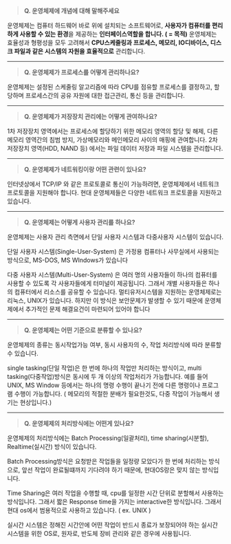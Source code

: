 > **Q. 운영체제에 개념에 대해 말해주세요**
> <aside>
운영체제는 컴퓨터 하드웨어 바로 위에 설치되는 소프트웨어로, **사용자가 컴퓨터를 편리하게 사용할 수 있는 환경**을 제공하는 **인터페이스역할을 합니다. ( = 목적)** 
운영체제는 효율성과 형평성을 모두 고려해서 **CPU스케줄링과 프로세스, 메모리, IO디바이스, 디스크 파일과 같은 시스템의 자원을 효율적으로** 관리합니다.
</aside>

<hr>

> **Q. 운영체제가 프로세스를 어떻게 관리하나요?**
> 

<aside>
운영체제는 설정된 스케줄링 알고리즘에 따라 CPU를 점유할 프로세스를 결정하고, 할당하며 프로세스간의 공유 자원에 대한 접근관리, 통신 등을 관리합니다.
</aside>

<hr>

> **Q. 운영체제가 저장장치 관리에는 어떻게 관여하나요?**
> 

<aside>
1차 저장장치 영역에서는 프로세스에 할당하기 위한 메모리 영역의 할당 및 해제, 다른 메모리 영역간의 침범 방지, 가상메모리와 메인메모리 사이의 매핑에 관여합니다. 
2차 저장장치 영역(HDD, NAND 등) 에서는 파일 데이터 저장과 파일 시스템을 관리합니다.
</aside>

<hr>

> **Q. 운영체제가 네트워킹이랑 어떤 관련이 있나요?**
> 

<aside>
인터넷상에서 TCP/IP 와 같은 프로토콜로 통신이 가능하려면, 운영체제에서 네트워크 프로토콜을 지원해야 합니다. 현대 운영체제들은 다양한 네트워크 프로토콜을 지원하고 있습니다.
</aside>

<hr>

> **Q. 운영체제는 어떻게 사용자 관리를 하나요?**
> 

<aside>
운영체제는 사용자 관리 측면에서 단일 사용자 시스템과 다중사용자 시스템이 있습니다. 

단일 사용자 시스템(Single-User-System) 은 가정용 컴퓨터나 사무실에서 사용되는 방식으로, MS-DOS, MS WIndows가 있습니다 

다중 사용자 시스템(Multi-User-System) 은 여러 명의 사용자들이 하나의 컴퓨터를 사용할 수 있도록 각 사용자들에게 터미널이 제공됩니다. 그래서 개별 사용자들은 하나의 컴퓨터에서 리소스를 공유할 수 있습니다. 멀티유저시스템을 지원하는 운영체제로는 리눅스, UNIX가 있습니다. 하지만 이 방식은 보안문제가 발생할 수 있기 때문에 운영체제에서 추가적인 문제 해결요건이 마련되어 있어야 합니다

</aside>

<hr>

> **Q. 운영체제는 어떤 기준으로 분류할 수 있나요?**
> 

<aside>
운영체제의 종류는 동시작업가능 여부, 동시 사용자의 수, 작업 처리방식에 따라 분류할 수 있습니다. 

single tasking(단일 작업)은 한 번에 하나의 작업만 처리하는 방식이고, multi tasking(다중작업)방식은 동시에 두 개 이상의 작업처리가 가능합니다. 예를 들어 UNIX, MS Window 등에서는 하나의 명령 수행이 끝나기 전에 다른 명령이나 프로그램 수행이 가능합니다. 
( 메모리의 적절한 분배가 필요한것도, 다중 작업이 가능해서 생기는 현상입니다.)

</aside>

<hr>

> **Q. 운영체제의 처리방식에는 어떤게 있나요?**
> 

<aside>
운영체제의 처리방식에는 Batch Processing(일괄처리), time sharing(시분할), Realtime(실시간) 방식이 있습니다. 

Batch Processing방식은 요청받은 작업들을 일정량 모았다가 한 번에 처리하는 방식으로, 앞선 작업이 완료될떄까지 기다려야 하기 때문에, 현대OS랑은 맞지 않는 방식입니다. 

Time Sharing은 여러 작업을 수행할 때, cpu를 일정한 시간 단위로 분할해서 사용하는 방식입니다. 그래서 짧은 Response time을 가지는 interactive한 방식입니다. 그래서 현대 os에서 범용적으로 사용하고 있습니다. ( ex. UNIX )  

실시간 시스템은 정해진 시간안에 어떤 작업이 반드시 종료가 보장되어야 하는 실시간 시스템을 위한 OS로, 원자로, 반도체 장비 관리와 같은 경우에 사용됩니다.

</aside>

